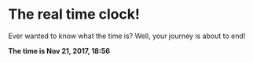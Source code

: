 # The real time clock!

Ever wanted to know what the time is? Well, your journey is about to end!

**The time is Nov 21, 2017, 18:56**
